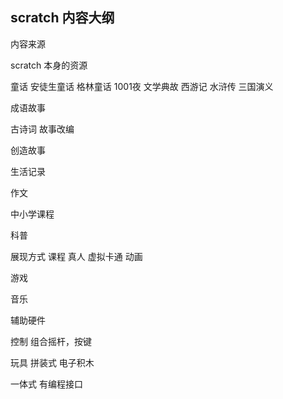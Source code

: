 ## scratch  内容大纲




内容来源

scratch 本身的资源

童话
安徒生童话
格林童话
1001夜
文学典故
西游记
水浒传
三国演义

成语故事

古诗词
故事改编

创造故事


生活记录


作文


中小学课程

科普



展现方式
课程
真人
虚拟卡通
动画

游戏

音乐



辅助硬件

控制
组合摇杆，按键


玩具
拼装式
电子积木


一体式
有编程接口




